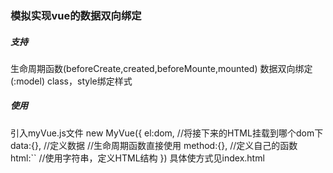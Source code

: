 ### 模拟实现vue的数据双向绑定
##### 支持
  生命周期函数(beforeCreate,created,beforeMounte,mounted)
  数据双向绑定(:model)
  class，style绑定样式
##### 使用
  引入myVue.js文件
  new MyVue({
    el:dom, //将接下来的HTML挂载到哪个dom下
    data:{}, //定义数据
    //生命周期函数直接使用
    method:{}, //定义自己的函数
    html:`` //使用字符串，定义HTML结构
  })
  具体使方式见index.html  

